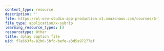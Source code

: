 ```yaml
---
content_type: resource
description: ''
file: https://ol-ocw-studio-app-production.s3.amazonaws.com/courses/6-189-multicore-programming-primer-january-iap-2007/f7e663fa82b05bfcbefee3d5a97277ef_zg1bHfos6U8.vtt
file_type: application/x-subrip
learning_resource_types: []
resourcetype: Other
title: 3play caption file
uid: f7e663fa-82b0-5bfc-befe-e3d5a97277ef
---
```

